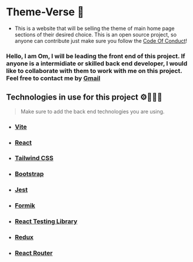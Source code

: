 # Theme-Verse 🌌
- This is a website that will be selling the theme of main home page sections of their desired choice. This is an open source project, so anyone can contribute just make sure you follow the [Code Of Conduct](Code_Of_Conduct.md)!


### Hello, I am Om, I will be leading the front end of this project. If anyone is a intermidiate or skilled back end developer, I would like to collaborate with them to work with me on this project.  Feel free to contact me by [Gmail](https://mail.google.com/mail/?view=cm&fs=1&to=chandankarom07@gmail.com)


## Technologies in use for this project ⚙️👨🏻‍💻 
>  Make sure to add the back end technologies you are using.

- ### [Vite](https://vitejs.dev/)
- ### [React](https://react.dev/)
- ### [Tailwind CSS](https://tailwindcss.com/)
- ### [Bootstrap](https://getbootstrap.com/)
- ### [Jest](https://jestjs.io/)
- ### [Formik](https://formik.org/)
- ### [React Testing Library](https://testing-library.com/docs/react-testing-library/intro/)
- ### [Redux](https://redux.js.org/)
- ### [React Router](https://reactrouter.com/)


